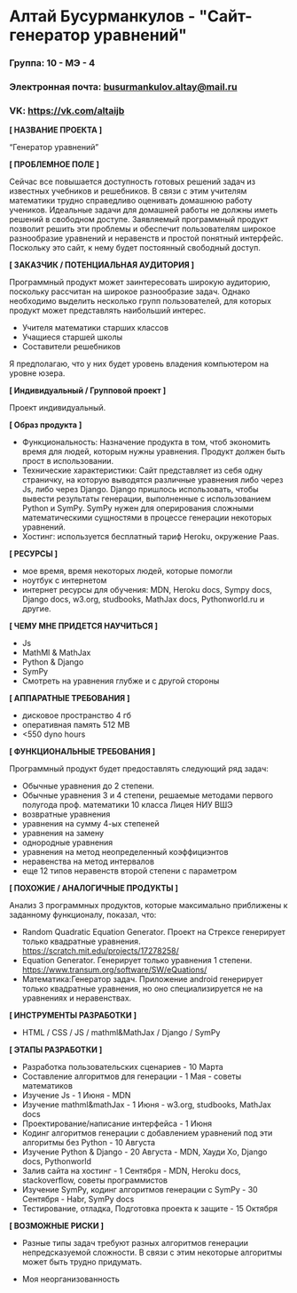 # Алтай Бусурманкулов - "Сайт-генератор уравнений"

### Группа: 10 - МЭ - 4
### Электронная почта: busurmankulov.altay@mail.ru
### VK: https://vk.com/altaijb


**[ НАЗВАНИЕ ПРОЕКТА ]**

“Генератор уравнений”

**[ ПРОБЛЕМНОЕ ПОЛЕ ]**

Сейчас все повышается доступность готовых решений задач из известных учебников и решебников. В связи с этим учителям математики трудно справедливо оценивать домашнюю работу учеников. Идеальные задачи для домашней работы не должны иметь решений в свободном доступе. Заявляемый программный продукт позволит решить эти проблемы и обеспечит пользователям широкое разнообразие уравнений и неравенств и простой понятный интерфейс. Поскольку это сайт, к нему будет постоянный свободный доступ.

**[ ЗАКАЗЧИК / ПОТЕНЦИАЛЬНАЯ АУДИТОРИЯ ]**

Программный продукт может заинтересовать широкую аудиторию, поскольку рассчитан на широкое разнообразие задач. Однако необходимо выделить несколько групп пользователей, для которых продукт может представлять наибольший интерес.

* Учителя математики старших классов
* Учащиеся старшей школы
* Составители решебников

Я предполагаю, что у них будет уровень владения компьютером на уровне юзера.

**[ Индивидуальный / Групповой проект ]**

Проект индивидуальный.

**[ Образ продукта ]**

* Функциональность: Назначение продукта в том, чтоб экономить время для людей, которым нужны уравнения. Продукт должен быть прост в использовании.
* Технические характеристики: Сайт представляет из себя одну страничку, на которую выводятся различные уравнения либо через Js, либо через Django. Django пришлось использовать, чтобы вывести результаты генерации, выполненные с использованием Python и SymPy. SymPy нужен для оперирования сложными математическими сущностями в процессе генерации некоторых уравнений.
* Хостинг: используется бесплатный тариф Heroku, окружение Paas.

**[ РЕСУРСЫ ]** 

* мое время, время некоторых людей, которые помогли
* ноутбук с интернетом
* интернет ресурсы для обучения: MDN, Heroku docs, Sympy docs, Django docs, w3.org, studbooks, MathJax docs, Pythonworld.ru и другие.

**[ ЧЕМУ МНЕ ПРИДЕТСЯ НАУЧИТЬСЯ ]** 

* Js
* MathMl & MathJax
* Python & Django
* SymPy
* Смотреть на уравнения глубже и с другой стороны

**[ АППАРАТНЫЕ ТРЕБОВАНИЯ ]** 

* дисковое пространство 4 гб
* оперативная память 512 MB
* <550 dyno hours

**[ ФУНКЦИОНАЛЬНЫЕ ТРЕБОВАНИЯ ]**

Программный продукт будет предоставлять следующий ряд задач:

* Обычные уравнения до 2 степени.
* Обычные уравнения 3 и 4 степени, решаемые методами первого полугода проф. математики 10 класса Лицея НИУ ВШЭ
* возвратные уравнения
* уравнения на сумму 4-ых степеней
* уравнения на замену
* однородные уравнения
* уравнения на метод неопределенный коэффициэнтов
* неравенства на метод интервалов
* еще 12 типов неравенств второй степени с параметром

**[ ПОХОЖИЕ / АНАЛОГИЧНЫЕ ПРОДУКТЫ ]**

Анализ 3 программных продуктов, которые максимально приближены к заданному функционалу, показал, что:

* Random Quadratic Equation Generator. Проект на Стрексе генерирует только квадратные уравнения. https://scratch.mit.edu/projects/17278258/
*	Equation Generator. Генерирует только уравнения 1 степени. https://www.transum.org/software/SW/eQuations/
* Математика:Генератор задач. Приложение android генерирует только квадратные уравнения, но оно специализируется не на уравнениях и неравенствах.


**[ ИНСТРУМЕНТЫ РАЗРАБОТКИ ]**

*	HTML / CSS / JS / mathml&MathJax / Django / SymPy

**[ ЭТАПЫ РАЗРАБОТКИ ]**

*	Разработка пользовательских сценариев - 10 Марта
* Составление алгоритмов для генерации - 1 Мая - советы математиков
* Изучение Js - 1 Июня - MDN
* Изучение mathml&mathJax - 1 Июня - w3.org, studbooks, MathJax docs
*	Проектирование/написание интерфейса - 1 Июня
* Кодинг алгоритмов генерации c добавлением уравнений под эти алгоритмы без Python - 10 Августа
* Изучение Python & Django - 20 Августа - MDN, Хауди Хо, Django docs, Pythonworld 
* Залив сайта на хостинг - 1 Сентября - MDN, Heroku docs, stackoverflow, советы программистов
* Изучение SymPy, кодинг алгоритмов генерации с SymPy - 30 Сентября - Habr, SymPy docs
*	Тестирование, отладка, Подготовка проекта к защите - 15 Октября

**[ ВОЗМОЖНЫЕ РИСКИ ]**

* Разные типы задач требуют разных алгоритмов генерации непредсказуемой сложности. В связи с этим некоторые алгоритмы может быть трудно придумать.

* Моя неорганизованность


